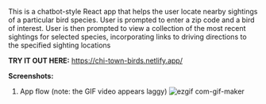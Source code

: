 This is a chatbot-style React app that helps the user locate nearby sightings of a particular bird species. User is prompted to enter a zip code and a bird of interest. User is then prompted to view a collection of the most recent sightings for selected species, incorporating links to driving directions to the specified sighting locations

**TRY IT OUT HERE:** https://chi-town-birds.netlify.app/

**Screenshots:**

1. App flow (note: the GIF video appears laggy) ![ezgif com-gif-maker](https://user-images.githubusercontent.com/42954670/110249204-b5ceed00-7f3a-11eb-8428-8f5b3b825631.gif)
